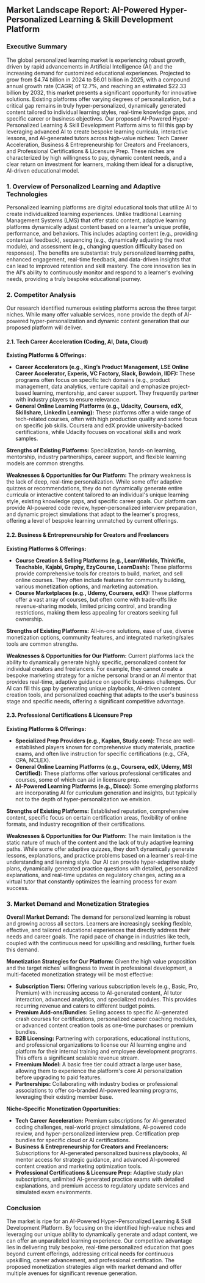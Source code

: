 

## Market Landscape Report: AI-Powered Hyper-Personalized Learning & Skill Development Platform

### Executive Summary

The global personalized learning market is experiencing robust growth, driven by rapid advancements in Artificial Intelligence (AI) and the increasing demand for customized educational experiences. Projected to grow from $4.74 billion in 2024 to $6.01 billion in 2025, with a compound annual growth rate (CAGR) of 12.7%, and reaching an estimated $22.33 billion by 2032, this market presents a significant opportunity for innovative solutions. Existing platforms offer varying degrees of personalization, but a critical gap remains in truly hyper-personalized, dynamically generated content tailored to individual learning styles, real-time knowledge gaps, and specific career or business objectives. Our proposed AI-Powered Hyper-Personalized Learning & Skill Development Platform aims to fill this gap by leveraging advanced AI to create bespoke learning curricula, interactive lessons, and AI-generated tutors across high-value niches: Tech Career Acceleration, Business & Entrepreneurship for Creators and Freelancers, and Professional Certifications & Licensure Prep. These niches are characterized by high willingness to pay, dynamic content needs, and a clear return on investment for learners, making them ideal for a disruptive, AI-driven educational model.

### 1. Overview of Personalized Learning and Adaptive Technologies

Personalized learning platforms are digital educational tools that utilize AI to create individualized learning experiences. Unlike traditional Learning Management Systems (LMS) that offer static content, adaptive learning platforms dynamically adjust content based on a learner's unique profile, performance, and behaviors. This includes adapting content (e.g., providing contextual feedback), sequencing (e.g., dynamically adjusting the next module), and assessment (e.g., changing question difficulty based on responses). The benefits are substantial: truly personalized learning paths, enhanced engagement, real-time feedback, and data-driven insights that can lead to improved retention and skill mastery. The core innovation lies in the AI's ability to continuously monitor and respond to a learner's evolving needs, providing a truly bespoke educational journey.

### 2. Competitor Analysis

Our research identified numerous existing platforms across the three target niches. While many offer valuable services, none provide the depth of AI-powered hyper-personalization and dynamic content generation that our proposed platform will deliver.

#### 2.1. Tech Career Acceleration (Coding, AI, Data, Cloud)

**Existing Platforms & Offerings:**
*   **Career Accelerators (e.g., King’s Product Management, LSE Online Career Accelerator, Experis, VC Factory, Slack, Bowdoin, IIDF):** These programs often focus on specific tech domains (e.g., product management, data analytics, venture capital) and emphasize project-based learning, mentorship, and career support. They frequently partner with industry players to ensure relevance.
*   **General Online Learning Platforms (e.g., Udacity, Coursera, edX, Skillshare, LinkedIn Learning):** These platforms offer a wide range of tech-related courses, often with high production quality and some focus on specific job skills. Coursera and edX provide university-backed certifications, while Udacity focuses on vocational skills and work samples.

**Strengths of Existing Platforms:** Specialization, hands-on learning, mentorship, industry partnerships, career support, and flexible learning models are common strengths.

**Weaknesses & Opportunities for Our Platform:** The primary weakness is the lack of deep, real-time personalization. While some offer adaptive quizzes or recommendations, they do not dynamically generate entire curricula or interactive content tailored to an individual's unique learning style, existing knowledge gaps, and specific career goals. Our platform can provide AI-powered code review, hyper-personalized interview preparation, and dynamic project simulations that adapt to the learner's progress, offering a level of bespoke learning unmatched by current offerings.

#### 2.2. Business & Entrepreneurship for Creators and Freelancers

**Existing Platforms & Offerings:**
*   **Course Creation & Selling Platforms (e.g., LearnWorlds, Thinkific, Teachable, Kajabi, Graphy, EzyCourse, LearnDash):** These platforms provide comprehensive tools for creators to build, market, and sell online courses. They often include features for community building, various monetization options, and marketing automation.
*   **Course Marketplaces (e.g., Udemy, Coursera, edX):** These platforms offer a vast array of courses, but often come with trade-offs like revenue-sharing models, limited pricing control, and branding restrictions, making them less appealing for creators seeking full ownership.

**Strengths of Existing Platforms:** All-in-one solutions, ease of use, diverse monetization options, community features, and integrated marketing/sales tools are common strengths.

**Weaknesses & Opportunities for Our Platform:** Current platforms lack the ability to dynamically generate highly specific, personalized content for individual creators and freelancers. For example, they cannot create a bespoke marketing strategy for a niche personal brand or an AI mentor that provides real-time, adaptive guidance on specific business challenges. Our AI can fill this gap by generating unique playbooks, AI-driven content creation tools, and personalized coaching that adapts to the user's business stage and specific needs, offering a significant competitive advantage.

#### 2.3. Professional Certifications & Licensure Prep

**Existing Platforms & Offerings:**
*   **Specialized Prep Providers (e.g., Kaplan, Study.com):** These are well-established players known for comprehensive study materials, practice exams, and often live instruction for specific certifications (e.g., CFA, CPA, NCLEX).
*   **General Online Learning Platforms (e.g., Coursera, edX, Udemy, MSI Certified):** These platforms offer various professional certificates and courses, some of which can aid in licensure prep.
*   **AI-Powered Learning Platforms (e.g., Disco):** Some emerging platforms are incorporating AI for curriculum generation and insights, but typically not to the depth of hyper-personalization we envision.

**Strengths of Existing Platforms:** Established reputation, comprehensive content, specific focus on certain certification areas, flexibility of online formats, and industry recognition of their certifications.

**Weaknesses & Opportunities for Our Platform:** The main limitation is the static nature of much of the content and the lack of truly adaptive learning paths. While some offer adaptive quizzes, they don't dynamically generate lessons, explanations, and practice problems based on a learner's real-time understanding and learning style. Our AI can provide hyper-adaptive study plans, dynamically generated practice questions with detailed, personalized explanations, and real-time updates on regulatory changes, acting as a virtual tutor that constantly optimizes the learning process for exam success.

### 3. Market Demand and Monetization Strategies

**Overall Market Demand:** The demand for personalized learning is robust and growing across all sectors. Learners are increasingly seeking flexible, effective, and tailored educational experiences that directly address their needs and career goals. The rapid pace of change in industries like tech, coupled with the continuous need for upskilling and reskilling, further fuels this demand.

**Monetization Strategies for Our Platform:** Given the high value proposition and the target niches' willingness to invest in professional development, a multi-faceted monetization strategy will be most effective:

*   **Subscription Tiers:** Offering various subscription levels (e.g., Basic, Pro, Premium) with increasing access to AI-generated content, AI tutor interaction, advanced analytics, and specialized modules. This provides recurring revenue and caters to different budget points.
*   **Premium Add-ons/Bundles:** Selling access to specific AI-generated crash courses for certifications, personalized career coaching modules, or advanced content creation tools as one-time purchases or premium bundles.
*   **B2B Licensing:** Partnering with corporations, educational institutions, and professional organizations to license our AI learning engine and platform for their internal training and employee development programs. This offers a significant scalable revenue stream.
*   **Freemium Model:** A basic free tier could attract a large user base, allowing them to experience the platform's core AI personalization before upgrading to paid features.
*   **Partnerships:** Collaborating with industry bodies or professional associations to offer co-branded AI-powered learning programs, leveraging their existing member base.

**Niche-Specific Monetization Opportunities:**

*   **Tech Career Acceleration:** Premium subscriptions for AI-generated coding challenges, real-world project simulations, AI-powered code review, and hyper-personalized interview prep. Certification prep bundles for specific cloud or AI certifications.
*   **Business & Entrepreneurship for Creators and Freelancers:** Subscriptions for AI-generated personalized business playbooks, AI mentor access for strategic guidance, and advanced AI-powered content creation and marketing optimization tools.
*   **Professional Certifications & Licensure Prep:** Adaptive study plan subscriptions, unlimited AI-generated practice exams with detailed explanations, and premium access to regulatory update services and simulated exam environments.

### Conclusion

The market is ripe for an AI-Powered Hyper-Personalized Learning & Skill Development Platform. By focusing on the identified high-value niches and leveraging our unique ability to dynamically generate and adapt content, we can offer an unparalleled learning experience. Our competitive advantage lies in delivering truly bespoke, real-time personalized education that goes beyond current offerings, addressing critical needs for continuous upskilling, career advancement, and professional certification. The proposed monetization strategies align with market demand and offer multiple avenues for significant revenue generation.

